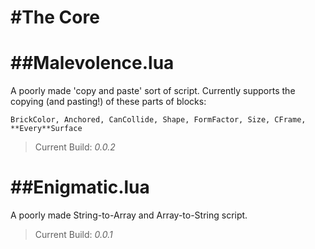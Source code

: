 #The Core
========

##Malevolence.lua
========

A poorly made 'copy and paste' sort of script.
Currently supports the copying (and pasting!) of these parts of blocks:

`BrickColor, Anchored, CanCollide, Shape, FormFactor, Size, CFrame, **Every**Surface`

> Current Build: *0.0.2*

##Enigmatic.lua
========

A poorly made String-to-Array and Array-to-String script.

> Current Build: *0.0.1*
